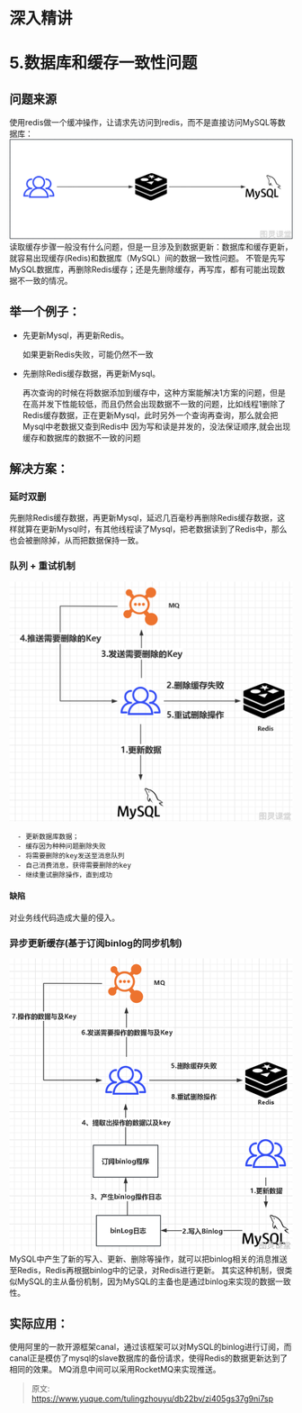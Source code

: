 # 深入精讲


# **5.数据库和缓存一致性问题**

## 问题来源
使用redis做一个缓冲操作，让请求先访问到redis，而不是直接访问MySQL等数据库：
![image.png](./img/U9Qd61P8LG_thi5y/1691911161900-02a5e730-8b09-4ac6-9186-93c5a5ee0bca-981324.png)
读取缓存步骤一般没有什么问题，但是一旦涉及到数据更新：数据库和缓存更新，就容易出现缓存(Redis)和数据库（MySQL）间的数据一致性问题。
不管是先写MySQL数据库，再删除Redis缓存；还是先删除缓存，再写库，都有可能出现数据不一致的情况。

## 举一个例子：

- 先更新Mysql，再更新Redis。

   如果更新Redis失败，可能仍然不一致

- 先删除Redis缓存数据，再更新Mysql。

   再次查询的时候在将数据添加到缓存中，这种方案能解决1方案的问题，但是在高并发下性能较低，而且仍然会出现数据不一致的问题，比如线程1删除了Redis缓存数据，正在更新Mysql，此时另外一个查询再查询，那么就会把Mysql中老数据又查到Redis中
因为写和读是并发的，没法保证顺序,就会出现缓存和数据库的数据不一致的问题

## 解决方案：

### 延时双删
   先删除Redis缓存数据，再更新Mysql，延迟几百毫秒再删除Redis缓存数据，这样就算在更新Mysql时，有其他线程读了Mysql，把老数据读到了Redis中，那么也会被删除掉，从而把数据保持一致。

### 队列 + 重试机制
![image.png](./img/U9Qd61P8LG_thi5y/1691917750473-32ce4f56-aa89-4e07-afc1-5bbb25541a3f-581604.png)

      - 更新数据库数据；
      - 缓存因为种种问题删除失败
      - 将需要删除的key发送至消息队列
      - 自己消费消息，获得需要删除的key
      - 继续重试删除操作，直到成功

####  缺陷
对业务线代码造成大量的侵入。

### 异步更新缓存(基于订阅binlog的同步机制)
![image.png](./img/U9Qd61P8LG_thi5y/1691925278364-ae26d897-a6b6-4418-9348-728b7284d066-724901.png)
MySQL中产生了新的写入、更新、删除等操作，就可以把binlog相关的消息推送至Redis，Redis再根据binlog中的记录，对Redis进行更新。
其实这种机制，很类似MySQL的主从备份机制，因为MySQL的主备也是通过binlog来实现的数据一致性。

## 实际应用：
使用阿里的一款开源框架canal，通过该框架可以对MySQL的binlog进行订阅，而canal正是模仿了mysql的slave数据库的备份请求，使得Redis的数据更新达到了相同的效果。
MQ消息中间可以采用RocketMQ来实现推送。


> 原文: <https://www.yuque.com/tulingzhouyu/db22bv/zi405gs37g9ni7sp>